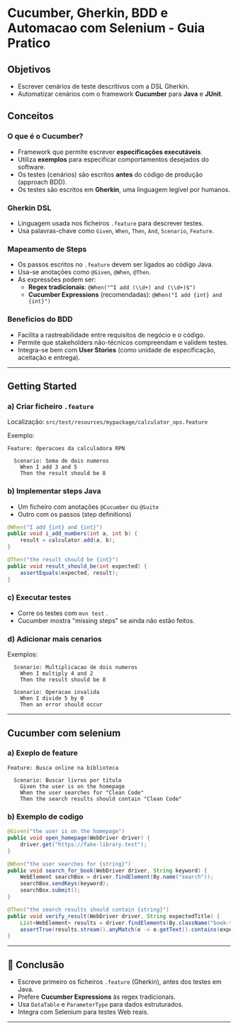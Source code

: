# Cucumber, Gherkin, BDD e Automacao com Selenium - Guia Pratico

## Objetivos
- Escrever cenários de teste descritivos com a DSL Gherkin.
- Automatizar cenários com o framework **Cucumber** para **Java** e **JUnit**.

## Conceitos 

### O que é o Cucumber?
- Framework que permite escrever **especificações executáveis**.
- Utiliza **exemplos** para especificar comportamentos desejados do software.
- Os testes (cenários) são escritos **antes** do código de produção (approach BDD).
- Os testes são escritos em **Gherkin**, uma linguagem legível por humanos.

### Gherkin DSL
- Linguagem usada nos ficheiros `.feature` para descrever testes.
- Usa palavras-chave como `Given`, `When`, `Then`, `And`, `Scenario`, `Feature`.

### Mapeamento de Steps
- Os passos escritos no `.feature` devem ser ligados ao código Java.
- Usa-se anotações como `@Given`, `@When`, `@Then`.
- As expressões podem ser:
  - **Regex tradicionais**: `@When("^I add (\\d+) and (\\d+)$")`
  - **Cucumber Expressions** (recomendadas): `@When("I add {int} and {int}")`

### Benefícios do BDD
- Facilita a rastreabilidade entre requisitos de negócio e o código.
- Permite que stakeholders não-técnicos compreendam e validem testes.
- Integra-se bem com **User Stories** (como unidade de especificação, aceitação e entrega).

---

## Getting Started 



### a) Criar ficheiro `.feature`
Localização: `src/test/resources/mypackage/calculator_ops.feature`

Exemplo:
```gherkin
Feature: Operacoes da calculadora RPN

  Scenario: Soma de dois numeros
    When I add 3 and 5
    Then the result should be 8
```

### b) Implementar steps Java
- Um ficheiro com anotações `@Cucumber` ou `@Suite`
- Outro com os passos (step definitions)

```java
@When("I add {int} and {int}")
public void i_add_numbers(int a, int b) {
    result = calculator.add(a, b);
}

@Then("the result should be {int}")
public void result_should_be(int expected) {
    assertEquals(expected, result);
}
```

### c) Executar testes
- Corre os testes com `mvn test` .
- Cucumber mostra "missing steps" se ainda não estão feitos.

### d) Adicionar mais cenarios
Exemplos:
```gherkin
  Scenario: Multiplicacao de dois numeros
    When I multiply 4 and 2
    Then the result should be 8

  Scenario: Operacao invalida
    When I divide 5 by 0
    Then an error should occur
```



---

## Cucumber com selenium

### a) Exeplo de feature
```gherkin
Feature: Busca online na biblioteca

  Scenario: Buscar livros por título
    Given the user is on the homepage
    When the user searches for "Clean Code"
    Then the search results should contain "Clean Code"
```

### b) Exemplo de codigo
```java
@Given("the user is on the homepage")
public void open_homepage(WebDriver driver) {
    driver.get("https://fake-library.test");
}

@When("the user searches for {string}")
public void search_for_book(WebDriver driver, String keyword) {
    WebElement searchBox = driver.findElement(By.name("search"));
    searchBox.sendKeys(keyword);
    searchBox.submit();
}

@Then("the search results should contain {string}")
public void verify_result(WebDriver driver, String expectedTitle) {
    List<WebElement> results = driver.findElements(By.className("book-title"));
    assertTrue(results.stream().anyMatch(e -> e.getText().contains(expectedTitle)));
}
```

---

## 📆 Conclusão
- Escreve primeiro os ficheiros `.feature` (Gherkin), antes dos testes em Java.
- Prefere **Cucumber Expressions** às regex tradicionais.
- Usa `DataTable` e `ParameterType` para dados estruturados.
- Integra com Selenium para testes Web reais.

---

